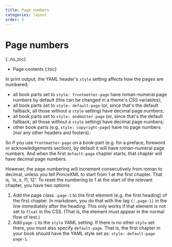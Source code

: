 ```yaml
---
title: Page numbers
categories: layout
order: 2
---
```


# Page numbers
{:.no_toc}

* Page contents
{:toc}

In print output, the YAML header's `style` setting affects how the pages are numbered:

* all book parts set to `style: frontmatter-page` have roman-numeral page numbers by default (this can be changed in a theme's CSS variables);
* all book parts set to `style: default-page` (or, since that's the default fallback, all those without a `style` setting) have decimal page numbers;
* all book parts set to `style: endmatter-page` (or, since that's the default fallback, all those without a `style` setting) have decimal page numbers;
* other book parts (e.g. `style: copyright-page`) have no page numbers (nor any other headers and footers).

So if you use `frontmatter-page` on a book-part (e.g. for a preface, foreword or acknowledgements section), by default it will have roman-numeral page numbers. And when the first `default-page` chapter starts, that chapter will have decimal page numbers.

However, the page numbering will increment consecutively from roman to decimal, unless you tell PrinceXML to start from 1 at the first chapter. That is, 'ix, x, 11, 12'. To reset the numbering to 1 at the start of the relevant chapter, you have two options:

1. Add the page class `.page-1` to the first element (e.g. the first heading) of the first chapter. In markdown, you do that with the tag `{:.page-1}` in the line immediately after the heading. This only works if that element is not set to `float` in the CSS. (That is, the element must appear in the normal flow of text.)
2. Add `page-1` to the `style` YAML setting. If there is no other `style` set there, you must also specify `default-page`. That is, the first chapter in your book should have the YAML style set as: `style: default-page page-1`.
